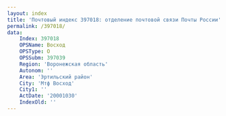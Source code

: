 ```yaml
---
layout: index
title: 'Почтовый индекс 397018: отделение почтовой связи Почты России'
permalink: /397018/
data:
    Index: 397018
    OPSName: Восход
    OPSType: О
    OPSSubm: 397039
    Region: 'Воронежская область'
    Autonom: ''
    Area: 'Эртильский район'
    City: 'Мтф Восход'
    City1: ''
    ActDate: '20001030'
    IndexOld: ''
---
```

